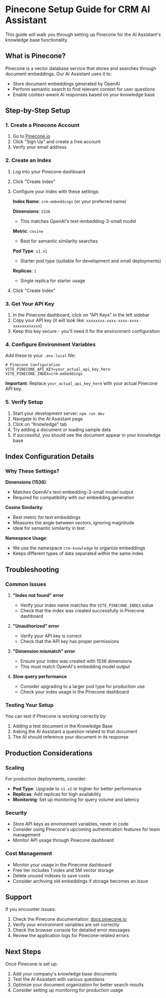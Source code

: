 # Pinecone Setup Guide for CRM AI Assistant

This guide will walk you through setting up Pinecone for the AI Assistant's knowledge base functionality.

## What is Pinecone?

Pinecone is a vector database service that stores and searches through document embeddings. Our AI Assistant uses it to:

- Store document embeddings generated by OpenAI
- Perform semantic search to find relevant context for user questions
- Enable context-aware AI responses based on your knowledge base

## Step-by-Step Setup

### 1. Create a Pinecone Account

1. Go to [Pinecone.io](https://www.pinecone.io)
2. Click "Sign Up" and create a free account
3. Verify your email address

### 2. Create an Index

1. Log into your Pinecone dashboard
2. Click "Create Index"
3. Configure your index with these settings:

   **Index Name**: `crm-embeddings` (or your preferred name)

   **Dimensions**: `1536`

   - This matches OpenAI's text-embedding-3-small model

   **Metric**: `cosine`

   - Best for semantic similarity searches

   **Pod Type**: `s1.x1`

   - Starter pod type (suitable for development and small deployments)

   **Replicas**: `1`

   - Single replica for starter usage

4. Click "Create Index"

### 3. Get Your API Key

1. In the Pinecone dashboard, click on "API Keys" in the left sidebar
2. Copy your API key (it will look like: `xxxxxxxx-xxxx-xxxx-xxxx-xxxxxxxxxxxx`)
3. Keep this key secure - you'll need it for the environment configuration

### 4. Configure Environment Variables

Add these to your `.env.local` file:

```env
# Pinecone Configuration
VITE_PINECONE_API_KEY=your_actual_api_key_here
VITE_PINECONE_INDEX=crm-embeddings
```

**Important**: Replace `your_actual_api_key_here` with your actual Pinecone API key.

### 5. Verify Setup

1. Start your development server: `npm run dev`
2. Navigate to the AI Assistant page
3. Click on "Knowledge" tab
4. Try adding a document or loading sample data
5. If successful, you should see the document appear in your knowledge base

## Index Configuration Details

### Why These Settings?

**Dimensions (1536)**:

- Matches OpenAI's text-embedding-3-small model output
- Required for compatibility with our embedding generation

**Cosine Similarity**:

- Best metric for text embeddings
- Measures the angle between vectors, ignoring magnitude
- Ideal for semantic similarity in text

**Namespace Usage**:

- We use the namespace `crm-knowledge` to organize embeddings
- Keeps different types of data separated within the same index

## Troubleshooting

### Common Issues

1. **"Index not found" error**

   - Verify your index name matches the `VITE_PINECONE_INDEX` value
   - Check that the index was created successfully in Pinecone dashboard

2. **"Unauthorized" error**

   - Verify your API key is correct
   - Check that the API key has proper permissions

3. **"Dimension mismatch" error**

   - Ensure your index was created with 1536 dimensions
   - This must match OpenAI's embedding model output

4. **Slow query performance**
   - Consider upgrading to a larger pod type for production use
   - Check your index usage in the Pinecone dashboard

### Testing Your Setup

You can test if Pinecone is working correctly by:

1. Adding a test document in the Knowledge Base
2. Asking the AI Assistant a question related to that document
3. The AI should reference your document in its response

## Production Considerations

### Scaling

For production deployments, consider:

- **Pod Type**: Upgrade to `s1.x2` or higher for better performance
- **Replicas**: Add replicas for high availability
- **Monitoring**: Set up monitoring for query volume and latency

### Security

- Store API keys as environment variables, never in code
- Consider using Pinecone's upcoming authentication features for team management
- Monitor API usage through Pinecone dashboard

### Cost Management

- Monitor your usage in the Pinecone dashboard
- Free tier includes 1 index and 5M vector storage
- Delete unused indexes to save costs
- Consider archiving old embeddings if storage becomes an issue

## Support

If you encounter issues:

1. Check the Pinecone documentation: [docs.pinecone.io](https://docs.pinecone.io)
2. Verify your environment variables are set correctly
3. Check the browser console for detailed error messages
4. Review the application logs for Pinecone-related errors

## Next Steps

Once Pinecone is set up:

1. Add your company's knowledge base documents
2. Test the AI Assistant with various questions
3. Optimize your document organization for better search results
4. Consider setting up monitoring for production usage
